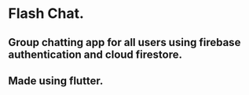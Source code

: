 # Flash Chat.

## Group chatting app for all users using firebase authentication and cloud firestore.

## Made using flutter.